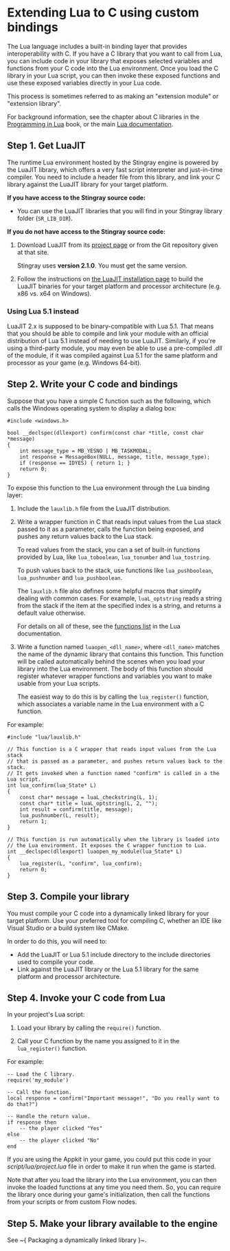 # Extending Lua to C using custom bindings

The Lua language includes a built-in binding layer that provides interoperability with C. If you have a C library that you want to call from Lua, you can include code in your library that exposes selected variables and functions from your C code into the Lua environment. Once you load the C library in your Lua script, you can then invoke these exposed functions and use these exposed variables directly in your Lua code.

This process is sometimes referred to as making an "extension module" or "extension library".

For background information, see the chapter about C libraries in the [Programming in Lua](http://www.lua.org/pil/26.2.html) book, or the main [Lua documentation](http://www.lua.org/manual/5.1/manual.html#3).

## Step 1. Get LuaJIT

The runtime Lua environment hosted by the Stingray engine is powered by the LuaJIT library, which offers a very fast script interpreter and just-in-time compiler. You need to include a header file from this library, and link your C library against the LuaJIT library for your target platform.

**If you have access to the Stingray source code:**

-	You can use the LuaJIT libraries that you will find in your Stingray library folder (`SR_LIB_DIR`).

**If you do not have access to the Stingray source code:**

1.	Download LuaJIT from its [project page](http://luajit.org/download.html) or from the Git repository given at that site.

	Stingray uses **version 2.1.0**. You must get the same version.

2.	Follow the instructions on [the LuaJIT installation page](http://luajit.org/install.html) to build the LuaJIT binaries for your target platform and processor architecture (e.g. x86 vs. x64 on Windows).

### Using Lua 5.1 instead

LuaJIT 2.x is supposed to be binary-compatible with Lua 5.1. That means that you should be able to compile and link your module with an official distribution of Lua 5.1 instead of needing to use LuaJIT. Similarly, if you're using a third-party module, you may even be able to use a pre-compiled *.dll* of the module, if it was compiled against Lua 5.1 for the same platform and processor as your game (e.g. Windows 64-bit).

## Step 2. Write your C code and bindings

Suppose that you have a simple C function such as the following, which calls the Windows operating system to display a dialog box:

~~~{c}
#include <windows.h>

bool __declspec(dllexport) confirm(const char *title, const char *message)
{
	int message_type = MB_YESNO | MB_TASKMODAL;
    int response = MessageBox(NULL, message, title, message_type);
	if (response == IDYES) { return 1; }
	return 0;
}
~~~

To expose this function to the Lua environment through the Lua binding layer:

1.	Include the `lauxlib.h` file from the LuaJIT distribution.

2.	Write a wrapper function in C that reads input values from the Lua stack passed to it as a parameter, calls the function being exposed, and pushes any return values back to the Lua stack.

	To read values from the stack, you can a set of built-in functions provided by Lua, like `lua_toboolean`, `lua_tonumber` and `lua_tostring`.

	To push values back to the stack, use functions like `lua_pushboolean`, `lua_pushnumber` and `lua_pushboolean`.

	The `lauxlib.h` file also defines some helpful macros that simplify dealing with common cases. For example, `luaL_optstring` reads a string from the stack if the item at the specified index is a string, and returns a default value otherwise.

	For details on all of these, see the [functions list](http://www.lua.org/manual/5.1/manual.html#3.7) in the Lua documentation.

3.	Write a function named `luaopen_<dll_name>`, where `<dll_name>` matches the name of the dynamic library that contains this function. This function will be called automatically behind the scenes when you load your library into the Lua environment. The body of this function should register whatever wrapper functions and variables you want to make usable from your Lua scripts.

	The easiest way to do this is by calling the `lua_register()` function, which associates a variable name in the Lua environment with a C function.

For example:

~~~{c}
#include "lua/lauxlib.h"

// This function is a C wrapper that reads input values from the Lua stack
// that is passed as a parameter, and pushes return values back to the stack.
// It gets invoked when a function named "confirm" is called in a the Lua script.
int lua_confirm(lua_State* L)
{
	const char* message = luaL_checkstring(L, 1);
	const char* title = luaL_optstring(L, 2, "");
	int result = confirm(title, message);
	lua_pushnumber(L, result);
	return 1;
}

// This function is run automatically when the library is loaded into
// the Lua environment. It exposes the C wrapper function to Lua.
int __declspec(dllexport) luaopen_my_module(lua_State* L)
{
	lua_register(L, "confirm", lua_confirm);
	return 0;
}
~~~

## Step 3. Compile your library

You must compile your C code into a dynamically linked library for your target platform. Use your preferred tool for compiling C, whether an IDE like Visual Studio or a build system like CMake.

In order to do this, you will need to:

-	Add the LuaJIT or Lua 5.1 include directory to the include directories used to compile your code.
-	Link against the LuaJIT library or the Lua 5.1 library for the same platform and processor architecture.

## Step 4. Invoke your C code from Lua

In your project's Lua script:

1.	Load your library by calling the `require()` function.

2.	Call your C function by the name you assigned to it in the `lua_register()` function.

For example:

~~~{lua}
-- Load the C library.
require('my_module')

-- Call the function.
local response = confirm("Important message!", "Do you really want to do that?")

-- Handle the return value.
if response then
	-- the player clicked "Yes"
else
	-- the player clicked "No"
end
~~~

If you are using the Appkit in your game, you could put this code in your *script/lua/project.lua* file in order to make it run when the game is started.

Note that after you load the library into the Lua environment, you can then invoke the loaded functions at any time you need them. So, you can require the library once during your game's initialization, then call the functions from your scripts or from custom Flow nodes.

## Step 5. Make your library available to the engine

See ~{ Packaging a dynamically linked library }~.
